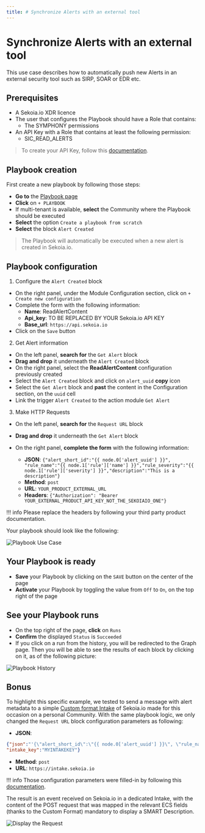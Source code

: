 ```yaml
---
title: # Synchronize Alerts with an external tool
---
```


# Synchronize Alerts with an external tool

This use case describes how to automatically push new Alerts in an external security tool such as SIRP, SOAR or EDR etc.

## Prerequisites

- A Sekoia.io XDR licence
- The user that configures the Playbook should have a Role that contains:
	* The SYMPHONY permissions
- An API Key with a Role that contains at least the following permission:
	* SIC_READ_ALERTS

> To create your API Key, follow this [documentation](../../../getting_started/manage_api_keys.md).

## Playbook creation

First create a new playbook by following those steps:

- **Go to** the [Playbook page](https://app.sekoia.io/operations/playbooks)
- **Click** on `+ PLAYBOOK`
- If multi-tenant is available, **select** the Community where the Playbook should be executed
- **Select** the option `Create a playbook from scratch`
- **Select** the block `Alert Created`

> The Playbook will automatically be executed when a new alert is created in Sekoia.io.

## Playbook configuration

1. Configure the `Alert Created` block

- On the right panel, under the Module Configuration section, click on `+ Create new configuration`
- Complete the form with the following information:
	* **Name**: ReadAlertContent
	* **Api_key**: TO BE REPLACED BY YOUR Sekoia.io API KEY
	* **Base_url**: `https://api.sekoia.io`
- Click on the `Save` button

2. Get Alert information

- On the left panel, **search for** the `Get Alert` block
- **Drag and drop** it underneath the `Alert Created` block
- On the right panel, select the **ReadAlertContent** configuration previously created
- Select the `Alert Created` block and click on `alert_uuid` **copy** icon
- Select the `Get Alert` block and **past** the content in the Configuration section, on the `uuid` cell
- Link the trigger `Alert Created` to the action module `Get Alert`

3. Make HTTP Requests

- On the left panel, **search for** the `Request URL` block
- **Drag and drop** it underneath the `Get Alert` block
- On the right panel, **complete the form** with the following information:

	* **JSON**: `{"alert_short_id":"{{ node.0['alert_uuid'] }}", "rule_name":"{{ node.1['rule']['name'] }}","rule_severity":"{{ node.1['rule']['severity'] }}","description":"This is a description"}`
	* **Method**: `post`
	* **URL**: `YOUR_PRODUCT_EXTERNAL_URL`
	* **Headers**: `{"Authorization": "Bearer YOUR_EXTERNAL_PRODUCT_API_KEY_NOT_THE_SEKOIAIO_ONE"}`

!!! info
	Please replace the headers by following your third party product documentation.

Your playbook should look like the following:

![Playbook Use Case](/assets/operation_center/playbooks/playbook_usecase_request_url.PNG)

## Your Playbook is ready

- **Save** your Playbook by clicking on the `SAVE` button on the center of the page
- **Activate** your Playbook by toggling the value from `Off` to `On`, on the top right of the page

## See your Playbook runs

- On the top right of the page, **click** on `Runs`
- **Confirm** the displayed `Status` is `Succeeded`
- If you click on a run from the history, you will be redirected to the Graph page. Then you will be able to see the results of each block by clicking on it, as of the following picture:

![Playbook History](/assets/operation_center/playbooks/playbook_history.PNG)

## Bonus

To highlight this specific example, we tested to send a message with alert metadata to a simple [Custom format Intake](../../features/collect/integrations/custom_format.md) of Sekoia.io made for this occasion on a personal Community.
With the same playbook logic, we only changed the `Request URL` block configuration parameters as following:
* **JSON**:
```json
{"json":"'{\"alert_short_id\":\"{{ node.0['alert_uuid'] }}\", \"rule_name\":\"{{ node.1['rule']['name'] }}\",\"rule_severity\":\"{{ node.1['rule']['severity'] }}\",\"description\":\"An HTTP request was made from Sekoia.io Playbook\"}'",
"intake_key":"MYINTAKEKEY"}
```
* **Method**: `post`
* **URL**: `https://intake.sekoia.io`

!!! info
	Those configuration parameters were filled-in by following this [documentation](../../features/automate/library/http.md#request-url).

The result is an event received on Sekoia.io in a dedicated Intake, with the content of the POST request that was mapped in the relevant ECS fields (thanks to the Custom Format) mandatory to display a SMART Description.

![Display the Request](/assets/operation_center/playbooks/request_display.PNG)
